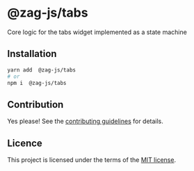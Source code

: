 # @zag-js/tabs

Core logic for the tabs widget implemented as a state machine

## Installation

```sh
yarn add  @zag-js/tabs
# or
npm i  @zag-js/tabs
```

## Contribution

Yes please! See the [contributing guidelines](https://github.com/chakra-ui/ui-machines/blob/main/CONTRIBUTING.md) for
details.

## Licence

This project is licensed under the terms of the
[MIT license](https://github.com/chakra-ui/ui-machines/blob/main/LICENSE).
